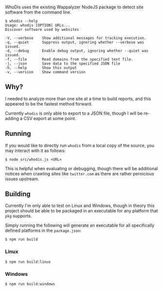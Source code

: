 WhoDis uses the existing Wappalyzer NodeJS package to detect site
software from the command line.

	$ whodis --help
	Usage: whodis [OPTION] URLs...
	Discover software used by websites

	-V, --verbose    Show additional messages for tracking execution.
	-q, --quiet      Suppress output, ignoring whether --verbose was issued.
	-d, --debug      Enable debug output, ignoring whether --quiet was issued.
	-f, --file       Read domains from the specified text file.
	-j, --json       Save data to the specified JSON file
	-h, --help       Show this output
	-v, --version    Show command version


## Why?

I needed to analyze more than one site at a time to build reports, and
this appeared to be the fastest method forward.

Currently `whodis` is only able to export to a JSON file, though I will
be re-adding a CSV export at some point.


## Running

If you would like to directly run `whodis` from a local copy of the
source, you may interact with it as follows:

	$ node src/whodis.js <URL>

This is helpful when evaluating or debugging, though there will be
additional notices when crawling sites like `twitter.com` as there are
rather pernicious issues upstream.


## Building

Currently I'm only able to test on Linux and Windows, though in theory
this project should be able to be packaged in an executable for any
platform that `pkg` supports.

Simply running the following will generate an executable for all
specifically defined platforms in the `package.json`:

	$ npm run build


### Linux

	$ npm run build:linux

### Windows

	$ npm run build:windows
